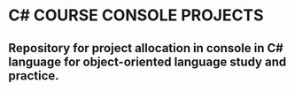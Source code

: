 # **C# COURSE CONSOLE PROJECTS**

## Repository for project allocation in console in C# language for object-oriented language study and practice.